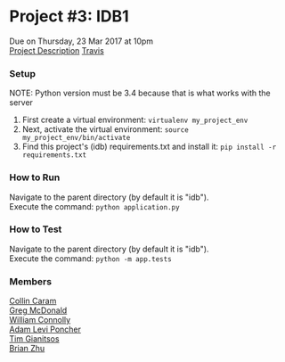# Project #3: IDB1
Due on Thursday, 23 Mar 2017 at 10pm  
[Project Description](http://www.cs.utexas.edu/users/downing/cs373/projects/IDB1.html)
[Travis](https://travis-ci.org/collinc777/idb/builds)  

### Setup
NOTE: Python version must be 3.4 because that is what works with the server  

1. First create a virtual environment: ```virtualenv my_project_env```  
2. Next, activate the virtual environment: ```source my_project_env/bin/activate```  
3. Find this project's (idb) requirements.txt and install it: ```pip install -r requirements.txt```

### How to Run
Navigate to the parent directory (by default it is "idb").  
Execute the command: ```python application.py```
  
### How to Test
Navigate to the parent directory (by default it is "idb").  
Execute the command: ```python -m app.tests```

### Members
[Collin Caram](https://github.com/collinc777)  
[Greg McDonald](https://github.com/gregorymcdonald)  
[William Connolly](https://github.com/ibly31ut)  
[Adam Levi Poncher](http://github.com/alp3246)  
[Tim Gianitsos](https://github.com/timgianitsos)  
[Brian Zhu](https://github.com/BrianZhu1)  
